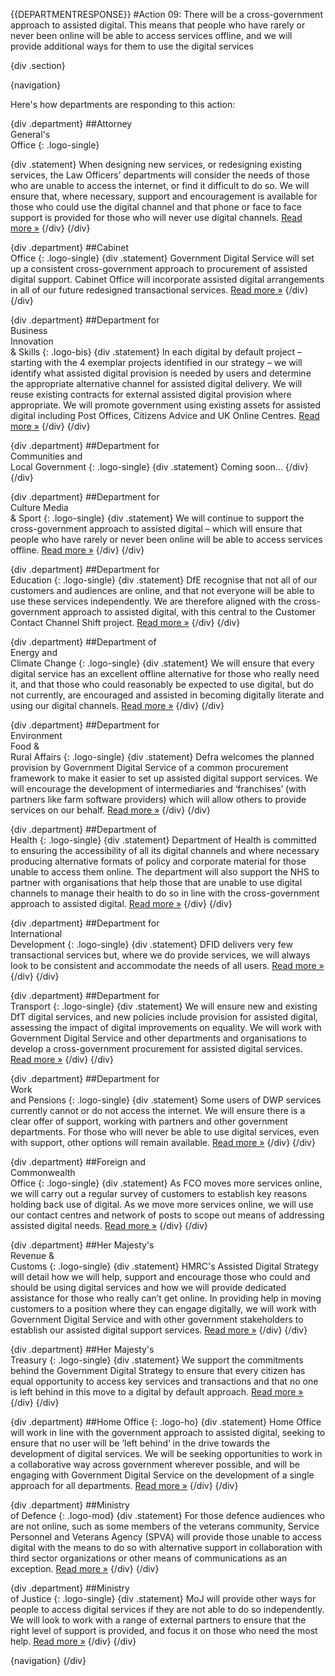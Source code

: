 {{DEPARTMENTRESPONSE}}
#Action 09: There will be a cross-government approach to assisted digital. This means that people who have rarely or never been online will be able to access services offline, and we will provide additional ways for them to use the digital services

{div .section}

{navigation}

Here's how departments are responding to this action:



{div .department}
##Attorney <br> General's <br> Office
{: .logo-single}

{div .statement}
When designing new services, or redesigning existing services, the Law Officers’ departments will consider the needs of those who are unable to access the internet, or find it difficult to do so. We will ensure that, where necessary, support and encouragement is available for those who could use the digital channel and that phone or face to face support is provided for those who will never use digital channels. [Read more »](https://www.gov.uk/government/publications/law-officers-departments-digital-strategy)
{/div}
{/div}

{div .department}
##Cabinet<br>Office
{: .logo-single}
{div .statement}
Government Digital Service will set up a consistent cross-government approach to procurement of assisted digital support. Cabinet Office will incorporate assisted digital arrangements in all of our future redesigned transactional services. [Read more »](http://www.cabinetoffice.gov.uk/resource-library/cabinet-office-digital-strategy)
{/div}
{/div}

{div .department}
##Department for<br>Business<br>Innovation<br>& Skills
{: .logo-bis}
{div .statement}
In each digital by default project – starting with the 4 exemplar projects identified in our strategy – we will identify what assisted digital provision is needed by users and determine the appropriate alternative channel for assisted digital delivery. We will reuse existing contracts for external assisted digital provision where appropriate. We will promote government using existing assets for assisted digital including Post Offices, Citizens Advice and UK Online Centres. [Read more »](http://discuss.bis.gov.uk/digitalstrategy)
{/div}
{/div}

{div .department}
##Department for<br>Communities and<br>Local Government
{: .logo-single}
{div .statement}
Coming soon...
{/div}
{/div}

{div .department}
##Department for<br>Culture Media<br>& Sport
{: .logo-single}
{div .statement}
We will continue to support the cross-government approach to assisted digital – which will ensure that people who have rarely or never been online will be able to access services offline. [Read more »](http://www.dcms.gov.uk/publications/9586.aspx)
{/div}
{/div}


{div .department}
##Department for<br>Education
{: .logo-single}
{div .statement}
DfE recognise that not all of our customers and audiences are online, and that not everyone will be able to use these services independently. We are therefore aligned with the cross-government approach to assisted digital, with this central to the Customer Contact Channel Shift project. [Read more »](http://www.education.gov.uk/digitalstrategy)
{/div}
{/div}


{div .department}
##Department of<br>Energy and<br>Climate Change
{: .logo-single}
{div .statement}
We will ensure that every digital service has an excellent offline alternative for those who really need it, and that those who could reasonably be expected to use digital, but do not currently, are encouraged and assisted in becoming digitally literate and using our digital channels. [Read more »](http://www.decc.gov.uk/en/content/cms/about/our_goals/our_goals.aspx#dds)
{/div}
{/div}

{div .department}
##Department for<br>Environment<br>Food &<br>Rural Affairs
{: .logo-single}
{div .statement}
Defra welcomes the planned provision by Government Digital Service of a common procurement framework to make it easier to set up assisted digital support services. We will encourage the development of intermediaries and ‘franchises’ (with partners like farm software providers) which will allow others to provide services on our behalf. [Read more »](http://www.defra.gov.uk/publications/2012/12/20/pb13863-digital-strategy-2012/)
{/div}
{/div}



{div .department}
##Department of<br>Health
{: .logo-single}
{div .statement}
Department of Health is committed to ensuring the accessibility of all its digital channels and where necessary producing alternative formats of policy and corporate material for those unable to access them online. The department will also support the NHS to partner with organisations that help those that are unable to use digital channels to manage their health to do so in line with the cross-government approach to assisted digital. [Read more »](http://digitalhealth.dh.gov.uk/digital-strategy)
{/div}
{/div}

{div .department}
##Department for<br>International<br>Development
{: .logo-single}
{div .statement}
DFID delivers very few transactional services but, where we do provide services, we will always look to be consistent and accommodate the needs of all users. [Read more »](http://www.dfid.gov.uk/about-us/How-we-measure-progress/dfid-digital-strategy/)
{/div}
{/div}

{div .department}
##Department for<br>Transport
{: .logo-single}
{div .statement}
We will ensure new and existing DfT digital services, and new policies include provision for assisted digital, assessing the impact of digital improvements on equality. We will work with Government Digital Service and other departments and organisations to develop a cross-government procurement for assisted digital services. [Read more »](https://www.gov.uk/government/publications/department-for-transport-digital-strategy)
{/div}
{/div}

{div .department}
##Department for<br>Work<br>and Pensions
{: .logo-single}
{div .statement}
Some users of DWP services currently cannot or do not access the internet. We will ensure there is a clear offer of support, working with partners and other government departments. For those who will never be able to use digital services, even with support, other options will remain available. [Read more »](http://www.dwp.gov.uk/publications/corporate-publications/digital-strategy.shtml)
{/div}
{/div}



{div .department}
##Foreign and<br>Commonwealth<br>Office
{: .logo-single}
{div .statement}
As FCO moves more services online, we will carry out a regular survey of customers to establish key reasons holding back use of digital. As we move more services online, we will use our contact centres and network of posts to scope out means of addressing assisted digital needs. [Read more »](https://www.gov.uk/government/publications/the-fco-digital-strategy)
{/div}
{/div}

{div .department}
##Her Majesty's<br>Revenue &<br>Customs
{: .logo-single}
{div .statement}
HMRC's Assisted Digital Strategy will detail how we will help, support and encourage those who could and should be using digital services and how we will provide dedicated assistance for those who really can’t get online. In providing help in moving customers to a position where they can engage digitally, we will work with Government Digital Service and with other government stakeholders to establish our assisted digital support services. [Read more »](http://www.hmrc.gov.uk/about/2012-digital-strategy.pdf)
{/div}
{/div}

{div .department}
##Her Majesty's<br>Treasury
{: .logo-single}
{div .statement}
We support the commitments behind the Government Digital Strategy to ensure that every citizen has equal opportunity to access key services and transactions and that no one is left behind in this move to a digital by default approach. [Read more »](http://www.hm-treasury.gov.uk/digital_strategy.htm)
{/div}
{/div}

{div .department}
##Home Office
{: .logo-ho}
{div .statement}
Home Office will work in line with the government approach to assisted digital, seeking to ensure that no user will be ‘left behind’ in the drive towards the development of digital services. We will be seeking opportunities to work in a collaborative way across government wherever possible, and will be engaging with Government Digital Service on the development of a single approach for all departments. [Read more »](http://www.homeoffice.gov.uk/publications/about-us/corporate-publications/ho-digital-strategy/)
{/div}
{/div}

{div .department}
##Ministry<br>of Defence
{: .logo-mod}
{div .statement}
For those defence audiences who are not online, such as some members of the veterans community, Service Personnel and Veterans Agency (SPVA) will provide those unable to access digital with the means to do so with alternative support in collaboration with third sector organizations or other means of communications as an exception. [Read more »](https://www.gov.uk/government/publications/digital-in-defence)
{/div}
{/div}

{div .department}
##Ministry<br>of Justice
{: .logo-single}
{div .statement}
MoJ will provide other ways for people to access digital services if they are not able to do so independently. We will look to work with a range of external partners to ensure that the right level of support is provided, and focus it on those who need the most help. [Read more »](http://open.justice.gov.uk/digital-strategy/#theme-04-transforming-how-we-engage)
{/div}
{/div}

{navigation}
{/div}




